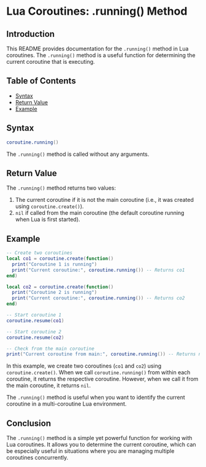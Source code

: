 # Lua Coroutines: .running() Method

## Introduction

This README provides documentation for the `.running()` method in Lua coroutines. The `.running()` method is a useful function for determining the current coroutine that is executing.

## Table of Contents

- [Syntax](#syntax)
- [Return Value](#return-value)
- [Example](#example)

## Syntax

```lua
coroutine.running()
```

The `.running()` method is called without any arguments.

## Return Value

The `.running()` method returns two values:

1. The current coroutine if it is not the main coroutine (i.e., it was created using `coroutine.create()`).
2. `nil` if called from the main coroutine (the default coroutine running when Lua is first started).

## Example

```lua
-- Create two coroutines
local co1 = coroutine.create(function()
  print("Coroutine 1 is running")
  print("Current coroutine:", coroutine.running()) -- Returns co1
end)

local co2 = coroutine.create(function()
  print("Coroutine 2 is running")
  print("Current coroutine:", coroutine.running()) -- Returns co2
end)

-- Start coroutine 1
coroutine.resume(co1)

-- Start coroutine 2
coroutine.resume(co2)

-- Check from the main coroutine
print("Current coroutine from main:", coroutine.running()) -- Returns nil
```

In this example, we create two coroutines (`co1` and `co2`) using `coroutine.create()`. When we call `coroutine.running()` from within each coroutine, it returns the respective coroutine. However, when we call it from the main coroutine, it returns `nil`.

The `.running()` method is useful when you want to identify the current coroutine in a multi-coroutine Lua environment.

## Conclusion

The `.running()` method is a simple yet powerful function for working with Lua coroutines. It allows you to determine the current coroutine, which can be especially useful in situations where you are managing multiple coroutines concurrently.
